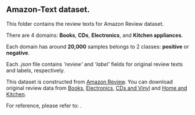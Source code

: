 ## Amazon-Text dataset.

This folder contains the review texts for Amazon Review dataset.

There are 4 domains: **Books**, **CDs**, **Electronics**, and **Kitchen appliances**.

Each domain has around **20,000** samples belongs to 2 classes: **positive** or **negative**.

Each *.json* file contains *'review'* and *'label'* fields for original review texts and labels, respectively.

This dataset is constructed from [Amazon Review](http://jmcauley.ucsd.edu/data/amazon/). You can download original review data from [Books](http://snap.stanford.edu/data/amazon/productGraph/categoryFiles/reviews_Books_5.json.gz), [Electronics](http://snap.stanford.edu/data/amazon/productGraph/categoryFiles/reviews_Electronics_5.json.gz), [CDs and Vinyl](http://snap.stanford.edu/data/amazon/productGraph/categoryFiles/reviews_CDs_and_Vinyl_5.json.gz) and [Home and Kitchen](http://snap.stanford.edu/data/amazon/productGraph/categoryFiles/reviews_Home_and_Kitchen_5.json.gz). 

For reference, please refer to: .